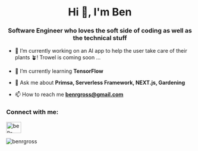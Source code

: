 
<h1 align="center">Hi 👋, I'm Ben</h1>
<h3 align="center">Software Engineer who loves the soft side of coding as well as the technical stuff</h3>

- 🔭 I’m currently working on an AI app to help the user take care of their plants 🪴! Trowel is coming soon ... 

- 🌱 I’m currently learning **TensorFlow**

- 💬 Ask me about **Primsa, Serverless Framework, NEXT.js, Gardening**

- 📫 How to reach me **benrgross@gmail.com**

<h3 align="left">Connect with me:</h3>
<p align="left">
<a href="https://linkedin.com/in/ben-gross-b5a91" target="blank"><img align="center" src="https://content.linkedin.com/content/dam/me/business/en-us/amp/brand-site/v2/bg/LI-Bug.svg.original.svg" alt="ben-gross" height="30" width="40" /></a>
</p>

<p><img align="center" src="https://github-readme-streak-stats.herokuapp.com/?user=benrgross&" alt="benrgross" /></p>
